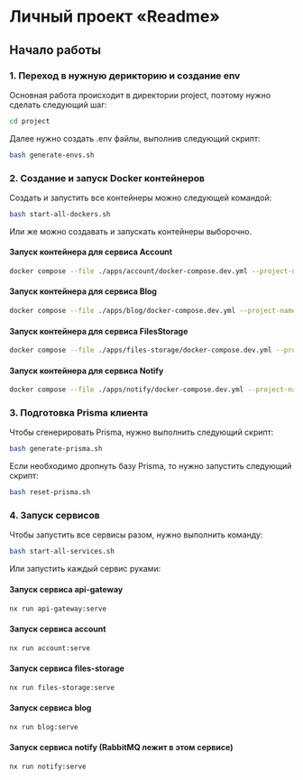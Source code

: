 # Личный проект «Readme»

## Начало работы

### 1. Переход в нужную дерикторию и создание env
Основная работа происходит в директории project, поэтому нужно сделать следующий шаг:
```bash
cd project
```

Далее нужно создать .env файлы, выполнив следующий скрипт:
```bash
bash generate-envs.sh
```

### 2. Создание и запуск Docker контейнеров

Создать и запустить все контейнеры можно следующей командой:
```bash
bash start-all-dockers.sh
```

Или же можно создавать и запускать контейнеры выборочно.

#### Запуск контейнера для сервиса Account
```bash
docker compose --file ./apps/account/docker-compose.dev.yml --project-name "readme-account" --env-file ./apps/account/account.env up -d
```

#### Запуск контейнера для сервиса Blog
```bash
docker compose --file ./apps/blog/docker-compose.dev.yml --project-name "readme-blog" --env-file ./apps/blog/blog.env up -d
```

#### Запуск контейнера для сервиса FilesStorage
```bash
docker compose --file ./apps/files-storage/docker-compose.dev.yml --project-name "readme-files-storage" --env-file ./apps/files-storage/files-storage.env up -d
```

#### Запуск контейнера для сервиса Notify
```bash
docker compose --file ./apps/notify/docker-compose.dev.yml --project-name "readme-notify" --env-file ./apps/notify/notify.env up -d
```

### 3. Подготовка Prisma клиента

Чтобы сгенерировать Prisma, нужно выполнить следующий скрипт:
```bash
bash generate-prisma.sh
```

Если необходимо дропнуть базу Prisma, то нужно запустить следующий скрипт:
```bash
bash reset-prisma.sh
```

### 4. Запуск сервисов
Чтобы запустить все сервисы разом, нужно выполнить команду:
```bash
bash start-all-services.sh
```

Или запустить каждый сервис руками:

#### Запуск сервиса api-gateway
```bash
nx run api-gateway:serve
```

#### Запуск сервиса account
```bash
nx run account:serve
```

#### Запуск сервиса files-storage
```bash
nx run files-storage:serve
```

#### Запуск сервиса blog
```bash
nx run blog:serve
```

#### Запуск сервиса notify (RabbitMQ лежит в этом сервисе)
```bash
nx run notify:serve
```


